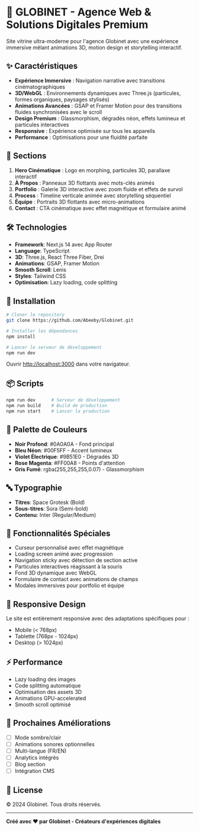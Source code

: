 # 🚀 GLOBINET - Agence Web & Solutions Digitales Premium

Site vitrine ultra-moderne pour l'agence Globinet avec une expérience immersive mêlant animations 3D, motion design et storytelling interactif.

## ✨ Caractéristiques

- **Expérience Immersive** : Navigation narrative avec transitions cinématographiques
- **3D/WebGL** : Environnements dynamiques avec Three.js (particules, formes organiques, paysages stylisés)
- **Animations Avancées** : GSAP et Framer Motion pour des transitions fluides synchronisées avec le scroll
- **Design Premium** : Glassmorphism, dégradés néon, effets lumineux et particules interactives
- **Responsive** : Expérience optimisée sur tous les appareils
- **Performance** : Optimisations pour une fluidité parfaite

## 🎨 Sections

1. **Hero Cinématique** : Logo en morphing, particules 3D, parallaxe interactif
2. **À Propos** : Panneaux 3D flottants avec mots-clés animés
3. **Portfolio** : Galerie 3D interactive avec zoom fluide et effets de survol
4. **Process** : Timeline verticale animée avec storytelling séquentiel
5. **Équipe** : Portraits 3D flottants avec micro-animations
6. **Contact** : CTA cinématique avec effet magnétique et formulaire animé

## 🛠 Technologies

- **Framework**: Next.js 14 avec App Router
- **Language**: TypeScript
- **3D**: Three.js, React Three Fiber, Drei
- **Animations**: GSAP, Framer Motion
- **Smooth Scroll**: Lenis
- **Styles**: Tailwind CSS
- **Optimisation**: Lazy loading, code splitting

## 🚀 Installation

```bash
# Cloner le repository
git clone https://github.com/Abeeby/Globinet.git

# Installer les dépendances
npm install

# Lancer le serveur de développement
npm run dev
```

Ouvrir [http://localhost:3000](http://localhost:3000) dans votre navigateur.

## 📦 Scripts

```bash
npm run dev      # Serveur de développement
npm run build    # Build de production
npm run start    # Lancer la production
```

## 🎨 Palette de Couleurs

- **Noir Profond**: #0A0A0A - Fond principal
- **Bleu Néon**: #00F5FF - Accent lumineux
- **Violet Électrique**: #9B51E0 - Dégradés 3D
- **Rose Magenta**: #FF00A8 - Points d'attention
- **Gris Fumé**: rgba(255,255,255,0.07) - Glassmorphism

## 🔤 Typographie

- **Titres**: Space Grotesk (Bold)
- **Sous-titres**: Sora (Semi-bold)
- **Contenu**: Inter (Regular/Medium)

## 🌟 Fonctionnalités Spéciales

- Curseur personnalisé avec effet magnétique
- Loading screen animé avec progression
- Navigation sticky avec détection de section active
- Particules interactives réagissant à la souris
- Fond 3D dynamique avec WebGL
- Formulaire de contact avec animations de champs
- Modales immersives pour portfolio et équipe

## 📱 Responsive Design

Le site est entièrement responsive avec des adaptations spécifiques pour :
- Mobile (< 768px)
- Tablette (768px - 1024px)
- Desktop (> 1024px)

## ⚡ Performance

- Lazy loading des images
- Code splitting automatique
- Optimisation des assets 3D
- Animations GPU-accelerated
- Smooth scroll optimisé

## 🎯 Prochaines Améliorations

- [ ] Mode sombre/clair
- [ ] Animations sonores optionnelles
- [ ] Multi-langue (FR/EN)
- [ ] Analytics intégrés
- [ ] Blog section
- [ ] Intégration CMS

## 📄 License

© 2024 Globinet. Tous droits réservés.

---

**Créé avec ❤️ par Globinet - Créateurs d'expériences digitales**
